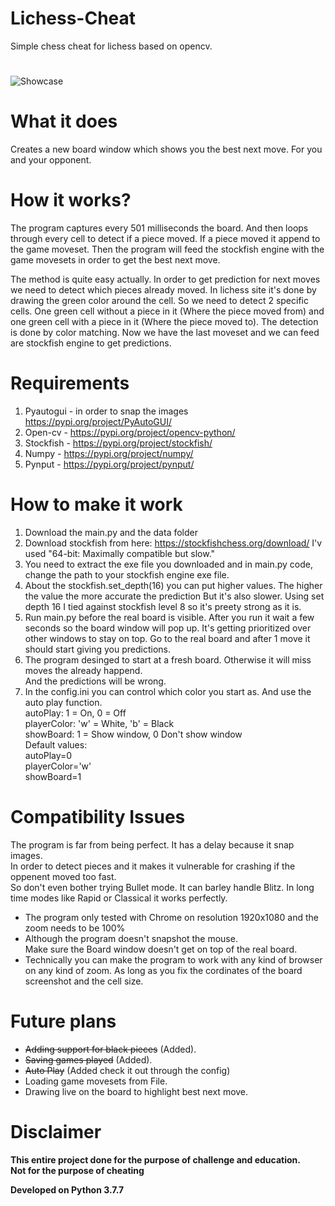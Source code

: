 # Lichess-Cheat
Simple chess cheat for lichess based on opencv.
#
![Showcase](https://raw.githubusercontent.com/ofeksadlo/lichess-cheat/master/showcase.gif)

# What it does
Creates a new board window which shows you the best next move. For
you and your opponent.

# How it works?
The program captures every 501 milliseconds the board. And then loops through every cell
to detect if a piece moved. If a piece moved it append to the game moveset. Then the program
will feed the stockfish engine with the game movesets in order to get the best next move.

The method is quite easy actually. In order to get prediction for next moves we need to detect which pieces already moved.
In lichess site it's done by drawing the green color around the cell. So we need to detect 2 specific cells.
One green cell without a piece in it (Where the piece moved from) and one green cell with a piece in it (Where the piece moved to).
The detection is done by color matching.
Now we have the last moveset and we can feed are stockfish engine to get predictions.

# Requirements
1) Pyautogui - in order to snap the images https://pypi.org/project/PyAutoGUI/
2) Open-cv - https://pypi.org/project/opencv-python/
3) Stockfish - https://pypi.org/project/stockfish/
4) Numpy - https://pypi.org/project/numpy/
5) Pynput - https://pypi.org/project/pynput/

# How to make it work
1) Download the main.py and the data folder
2) Download stockfish from here: https://stockfishchess.org/download/ I'v used "64-bit: Maximally compatible but slow."
3) You need to extract the exe file you downloaded and in main.py code, change the path to your stockfish engine exe file.
4) About the stockfish.set_depth(16) you can put higher values. The higher the value the more accurate the prediction
   But it's also slower. Using set depth 16 I tied against stockfish level 8 so it's preety strong as it is.
5) Run main.py before the real board is visible. After you run it wait a few seconds so the board window will pop up.
   It's getting prioritized over other windows to stay on top.
   Go to the real board and after 1 move it should start giving you predictions.
6) The program desinged to start at a fresh board. Otherwise it will miss moves the already happend. </br>
   And the predictions will be wrong.
7) In the config.ini you can control which color you start as. And use the auto play function.</br>
   autoPlay: 1 = On, 0 = Off </br>
   playerColor: 'w' = White, 'b' = Black</br>
   showBoard: 1 = Show window, 0 Don't show window</br>
   Default values:</br>
   autoPlay=0</br>
   playerColor='w'</br>
   showBoard=1
   

# Compatibility Issues
The program is far from being perfect. It has a delay because it snap images.</br>
In order to detect pieces and it makes it vulnerable for crashing if the oppenent moved too fast.</br>
So don't even bother trying Bullet mode. It can barley handle Blitz. In long time modes like Rapid or Classical it works perfectly.
* The program only tested with Chrome on resolution 1920x1080 and the zoom needs to be 100%
* Although the program doesn't snapshot the mouse.</br> Make sure the Board window doesn't get on top of the real board.
* Technically you can make the program to work with any kind of browser on any kind of zoom.
  As long as you fix the cordinates of the board screenshot and the cell size.

# Future plans
* ~~Adding support for black pieces~~ (Added).
* ~~Saving games played~~ (Added).
* ~~Auto Play~~ (Added check it out through the config)
* Loading game movesets from File.
* Drawing live on the board to highlight best next move.

# Disclaimer 
**This entire project done for the purpose of challenge and education.**<br>
**Not for the purpose of cheating**

**Developed on Python 3.7.7**
